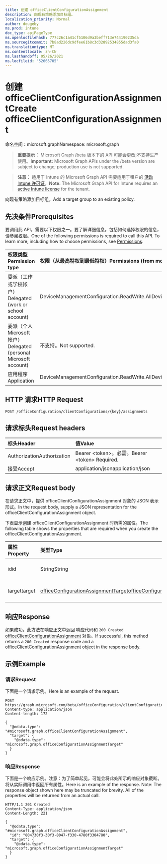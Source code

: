 ```yaml
---
title: 创建 officeClientConfigurationAssignment
description: 向现有策略添加目标组。
localization_priority: Normal
author: dougeby
ms.prod: intune
doc_type: apiPageType
ms.openlocfilehash: 777c26c1a41cf5106d9a3beff713e744190235da
ms.sourcegitcommit: 7b8ad226dc9dfee61b8c3d32892534855dad3fa0
ms.translationtype: MT
ms.contentlocale: zh-CN
ms.lasthandoff: 05/26/2021
ms.locfileid: "52665705"
---
```

# <a name="create-officeclientconfigurationassignment"></a><span data-ttu-id="b150a-103">创建 officeClientConfigurationAssignment</span><span class="sxs-lookup"><span data-stu-id="b150a-103">Create officeClientConfigurationAssignment</span></span>

<span data-ttu-id="b150a-104">命名空间：microsoft.graph</span><span class="sxs-lookup"><span data-stu-id="b150a-104">Namespace: microsoft.graph</span></span>

> <span data-ttu-id="b150a-105">**重要提示：** Microsoft Graph /beta 版本下的 API 可能会更改;不支持生产使用。</span><span class="sxs-lookup"><span data-stu-id="b150a-105">**Important:** Microsoft Graph APIs under the /beta version are subject to change; production use is not supported.</span></span>

> <span data-ttu-id="b150a-106">**注意：** 适用于 Intune 的 Microsoft Graph API 需要适用于租户的 [活动 Intune 许可证](https://go.microsoft.com/fwlink/?linkid=839381)。</span><span class="sxs-lookup"><span data-stu-id="b150a-106">**Note:** The Microsoft Graph API for Intune requires an [active Intune license](https://go.microsoft.com/fwlink/?linkid=839381) for the tenant.</span></span>

<span data-ttu-id="b150a-107">向现有策略添加目标组。</span><span class="sxs-lookup"><span data-stu-id="b150a-107">Add a target group to an existing policy.</span></span>

## <a name="prerequisites"></a><span data-ttu-id="b150a-108">先决条件</span><span class="sxs-lookup"><span data-stu-id="b150a-108">Prerequisites</span></span>
<span data-ttu-id="b150a-p101">要调用此 API，需要以下权限之一。要了解详细信息，包括如何选择权限的信息，请参阅[权限](/graph/permissions-reference)。</span><span class="sxs-lookup"><span data-stu-id="b150a-p101">One of the following permissions is required to call this API. To learn more, including how to choose permissions, see [Permissions](/graph/permissions-reference).</span></span>

|<span data-ttu-id="b150a-111">权限类型</span><span class="sxs-lookup"><span data-stu-id="b150a-111">Permission type</span></span>|<span data-ttu-id="b150a-112">权限（从最高特权到最低特权）</span><span class="sxs-lookup"><span data-stu-id="b150a-112">Permissions (from most to least privileged)</span></span>|
|:---|:---|
|<span data-ttu-id="b150a-113">委派（工作或学校帐户）</span><span class="sxs-lookup"><span data-stu-id="b150a-113">Delegated (work or school account)</span></span>|<span data-ttu-id="b150a-114">DeviceManagementConfiguration.ReadWrite.All</span><span class="sxs-lookup"><span data-stu-id="b150a-114">DeviceManagementConfiguration.ReadWrite.All</span></span>|
|<span data-ttu-id="b150a-115">委派（个人 Microsoft 帐户）</span><span class="sxs-lookup"><span data-stu-id="b150a-115">Delegated (personal Microsoft account)</span></span>|<span data-ttu-id="b150a-116">不支持。</span><span class="sxs-lookup"><span data-stu-id="b150a-116">Not supported.</span></span>|
|<span data-ttu-id="b150a-117">应用程序</span><span class="sxs-lookup"><span data-stu-id="b150a-117">Application</span></span>|<span data-ttu-id="b150a-118">DeviceManagementConfiguration.ReadWrite.All</span><span class="sxs-lookup"><span data-stu-id="b150a-118">DeviceManagementConfiguration.ReadWrite.All</span></span>|

## <a name="http-request"></a><span data-ttu-id="b150a-119">HTTP 请求</span><span class="sxs-lookup"><span data-stu-id="b150a-119">HTTP Request</span></span>
<!-- {
  "blockType": "ignored"
}
-->
``` http
POST /officeConfiguration/clientConfigurations/{key}/assignments
```

## <a name="request-headers"></a><span data-ttu-id="b150a-120">请求标头</span><span class="sxs-lookup"><span data-stu-id="b150a-120">Request headers</span></span>
|<span data-ttu-id="b150a-121">标头</span><span class="sxs-lookup"><span data-stu-id="b150a-121">Header</span></span>|<span data-ttu-id="b150a-122">值</span><span class="sxs-lookup"><span data-stu-id="b150a-122">Value</span></span>|
|:---|:---|
|<span data-ttu-id="b150a-123">Authorization</span><span class="sxs-lookup"><span data-stu-id="b150a-123">Authorization</span></span>|<span data-ttu-id="b150a-124">Bearer &lt;token&gt;。必需。</span><span class="sxs-lookup"><span data-stu-id="b150a-124">Bearer &lt;token&gt; Required.</span></span>|
|<span data-ttu-id="b150a-125">接受</span><span class="sxs-lookup"><span data-stu-id="b150a-125">Accept</span></span>|<span data-ttu-id="b150a-126">application/json</span><span class="sxs-lookup"><span data-stu-id="b150a-126">application/json</span></span>|

## <a name="request-body"></a><span data-ttu-id="b150a-127">请求正文</span><span class="sxs-lookup"><span data-stu-id="b150a-127">Request body</span></span>
<span data-ttu-id="b150a-128">在请求正文中，提供 officeClientConfigurationAssignment 对象的 JSON 表示形式。</span><span class="sxs-lookup"><span data-stu-id="b150a-128">In the request body, supply a JSON representation for the officeClientConfigurationAssignment object.</span></span>

<span data-ttu-id="b150a-129">下表显示创建 officeClientConfigurationAssignment 时所需的属性。</span><span class="sxs-lookup"><span data-stu-id="b150a-129">The following table shows the properties that are required when you create the officeClientConfigurationAssignment.</span></span>

|<span data-ttu-id="b150a-130">属性</span><span class="sxs-lookup"><span data-stu-id="b150a-130">Property</span></span>|<span data-ttu-id="b150a-131">类型</span><span class="sxs-lookup"><span data-stu-id="b150a-131">Type</span></span>|<span data-ttu-id="b150a-132">说明</span><span class="sxs-lookup"><span data-stu-id="b150a-132">Description</span></span>|
|:---|:---|:---|
|<span data-ttu-id="b150a-133">id</span><span class="sxs-lookup"><span data-stu-id="b150a-133">id</span></span>|<span data-ttu-id="b150a-134">String</span><span class="sxs-lookup"><span data-stu-id="b150a-134">String</span></span>|<span data-ttu-id="b150a-135">OfficeConfigurationAssignment 的 ID。</span><span class="sxs-lookup"><span data-stu-id="b150a-135">Id of the OfficeConfigurationAssignment.</span></span>|
|<span data-ttu-id="b150a-136">target</span><span class="sxs-lookup"><span data-stu-id="b150a-136">target</span></span>|[<span data-ttu-id="b150a-137">officeConfigurationAssignmentTarget</span><span class="sxs-lookup"><span data-stu-id="b150a-137">officeConfigurationAssignmentTarget</span></span>](../resources/intune-cirrus-officeconfigurationassignmenttarget.md)|<span data-ttu-id="b150a-138">由管理员定义的目标分配。</span><span class="sxs-lookup"><span data-stu-id="b150a-138">The target assignment defined by the admin.</span></span>|



## <a name="response"></a><span data-ttu-id="b150a-139">响应</span><span class="sxs-lookup"><span data-stu-id="b150a-139">Response</span></span>
<span data-ttu-id="b150a-140">如果成功，此方法在响应正文中返回 响应代码和 `200 Created` [officeClientConfigurationAssignment](../resources/intune-cirrus-officeclientconfigurationassignment.md) 对象。</span><span class="sxs-lookup"><span data-stu-id="b150a-140">If successful, this method returns a `200 Created` response code and a [officeClientConfigurationAssignment](../resources/intune-cirrus-officeclientconfigurationassignment.md) object in the response body.</span></span>

## <a name="example"></a><span data-ttu-id="b150a-141">示例</span><span class="sxs-lookup"><span data-stu-id="b150a-141">Example</span></span>

### <a name="request"></a><span data-ttu-id="b150a-142">请求</span><span class="sxs-lookup"><span data-stu-id="b150a-142">Request</span></span>
<span data-ttu-id="b150a-143">下面是一个请求示例。</span><span class="sxs-lookup"><span data-stu-id="b150a-143">Here is an example of the request.</span></span>
``` http
POST https://graph.microsoft.com/beta/officeConfiguration/clientConfigurations/{key}/assignments
Content-type: application/json
Content-length: 172

{
  "@odata.type": "#microsoft.graph.officeClientConfigurationAssignment",
  "target": {
    "@odata.type": "microsoft.graph.officeConfigurationAssignmentTarget"
  }
}
```

### <a name="response"></a><span data-ttu-id="b150a-144">响应</span><span class="sxs-lookup"><span data-stu-id="b150a-144">Response</span></span>
<span data-ttu-id="b150a-p102">下面是一个响应示例。注意：为了简单起见，可能会将此处所示的响应对象截断。将从实际调用中返回所有属性。</span><span class="sxs-lookup"><span data-stu-id="b150a-p102">Here is an example of the response. Note: The response object shown here may be truncated for brevity. All of the properties will be returned from an actual call.</span></span>
``` http
HTTP/1.1 201 Created
Content-Type: application/json
Content-Length: 221

{
  "@odata.type": "#microsoft.graph.officeClientConfigurationAssignment",
  "id": "804730f3-30f3-8047-f330-4780f3304780",
  "target": {
    "@odata.type": "microsoft.graph.officeConfigurationAssignmentTarget"
  }
}
```




